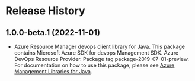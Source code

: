 # Release History

## 1.0.0-beta.1 (2022-11-01)

- Azure Resource Manager devops client library for Java. This package contains Microsoft Azure SDK for devops Management SDK. Azure DevOps Resource Provider. Package tag package-2019-07-01-preview. For documentation on how to use this package, please see [Azure Management Libraries for Java](https://aka.ms/azsdk/java/mgmt).

